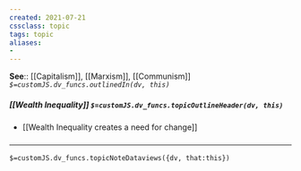 ```yaml
---
created: 2021-07-21
cssclass: topic
tags: topic
aliases:
- 
---
```


**See**:: [[Capitalism]], [[Marxism]], [[Communism]]
*`$=customJS.dv_funcs.outlinedIn(dv, this)`*

##### [[Wealth Inequality]] `$=customJS.dv_funcs.topicOutlineHeader(dv, this)`
- [[Wealth Inequality creates a need for change]]

### <hr class="dataviews"/>

`$=customJS.dv_funcs.topicNoteDataviews({dv, that:this})`
